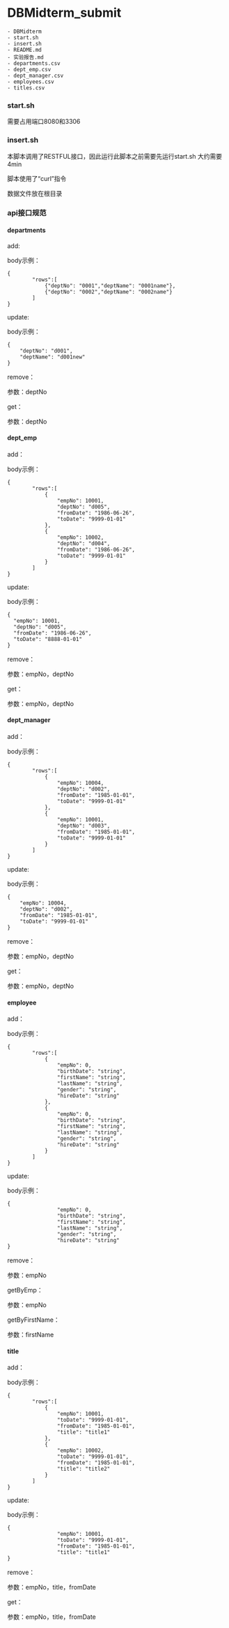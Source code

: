 # DBMidterm_submit

```
- DBMidterm
- start.sh
- insert.sh
- README.md
- 实验报告.md
- departments.csv
- dept_emp.csv
- dept_manager.csv
- employees.csv
- titles.csv
```

### start.sh

需要占用端口8080和3306

### insert.sh

本脚本调用了RESTFUL接口，因此运行此脚本之前需要先运行start.sh
大约需要4min

脚本使用了“curl”指令

数据文件放在根目录

### api接口规范

#### departments

add:

body示例：

```
{
        "rows":[
        	{"deptNo": "0001","deptName": "0001name"},
        	{"deptNo": "0002","deptName": "0002name"}
        ]
}
```

update:

body示例：

```
{
    "deptNo": "d001",
    "deptName": "d001new"
}
```

remove：

参数：deptNo

get：

参数：deptNo

#### dept_emp

add：

body示例：

```
{
        "rows":[
        	{
        		"empNo": 10001,
        		"deptNo": "d005",
       			"fromDate": "1986-06-26",
        		"toDate": "9999-01-01"
    		},
        	{
        		"empNo": 10002,
        		"deptNo": "d004",
       			"fromDate": "1986-06-26",
        		"toDate": "9999-01-01"
    		}
        ]
}
```

update:

body示例：

```
{
  "empNo": 10001,
  "deptNo": "d005",
  "fromDate": "1986-06-26",
  "toDate": "8888-01-01"
}
```

remove：

参数：empNo，deptNo

get：

参数：empNo，deptNo

#### dept_manager

add：

body示例：

```
{
        "rows":[
        	{
    			"empNo": 10004,
    			"deptNo": "d002",
    			"fromDate": "1985-01-01",
    			"toDate": "9999-01-01"
			},
        	{
        		"empNo": 10001,
    			"deptNo": "d003",
    			"fromDate": "1985-01-01",
    			"toDate": "9999-01-01"
    		}
        ]
}
```

update:

body示例：

```
{
	"empNo": 10004,
	"deptNo": "d002",
	"fromDate": "1985-01-01",
	"toDate": "9999-01-01"
}
```

remove：

参数：empNo，deptNo

get：

参数：empNo，deptNo

#### employee

add：

body示例：

```
{
        "rows":[
        	{
  				"empNo": 0,
  				"birthDate": "string",
  				"firstName": "string",
  				"lastName": "string",
  				"gender": "string",
  				"hireDate": "string"
			},
        	{
  				"empNo": 0,
  				"birthDate": "string",
  				"firstName": "string",
  				"lastName": "string",
  				"gender": "string",
  				"hireDate": "string"
    		}
        ]
}
```

update:

body示例：

```
{
  				"empNo": 0,
  				"birthDate": "string",
  				"firstName": "string",
  				"lastName": "string",
  				"gender": "string",
  				"hireDate": "string"
}
```

remove：

参数：empNo

getByEmp：

参数：empNo

getByFirstName：

参数：firstName

#### title

add：

body示例：

```
{
        "rows":[
        	{
    			"empNo": 10001,
    			"toDate": "9999-01-01",
    			"fromDate": "1985-01-01",
    			"title": "title1"
			},
        	{
    			"empNo": 10002,
    			"toDate": "9999-01-01",
    			"fromDate": "1985-01-01",
    			"title": "title2"
    		}
        ]
}
```

update:

body示例：

```
{
    			"empNo": 10001,
    			"toDate": "9999-01-01",
    			"fromDate": "1985-01-01",
    			"title": "title1"
}
```

remove：

参数：empNo，title，fromDate

get：

参数：empNo，title，fromDate
